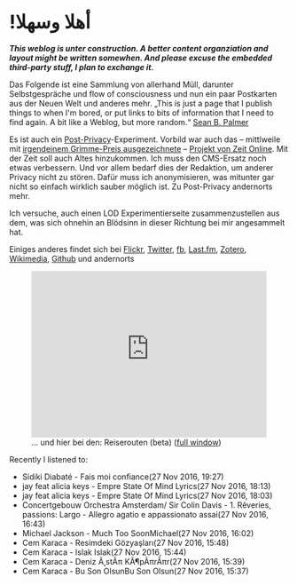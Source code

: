 <big>**!أهلا وسهلا**</big>
=====

<!-- cf. https://stackoverflow.com/questions/17097894/markdown-tag-for-document-title -->

***This weblog is unter construction.
A better content organziation and layout might be written somewhen.
And please excuse the embedded third-party stuff, I plan to exchange it.***

Das Folgende ist eine Sammlung von allerhand Müll, darunter Selbstgespräche und flow of consciousness und nun ein paar Postkarten aus der Neuen Welt und anderes mehr. „This is just a page that I publish things to when I'm bored, or put links to bits of information that I need to find again. A bit like a Weblog, but more random.“ [Sean B. Palmer](https://web.archive.org/web/20021220115928/http://infomesh.net/misc/)

Es ist auch ein [Post-Privacy](https://de.wikipedia.org/wiki/Post-Privacy)-Experiment. Vorbild war auch das – mittlweile mit [irgendeinem Grimme-Preis ausgezeichnete](http://www.zeit.de/kultur/2011-06/grimme-online-award-3) – [Projekt von Zeit Online](http://www.zeit.de/datenschutz/malte-spitz-vorratsdaten). Mit der Zeit soll auch Altes hinzukommen. Ich muss den CMS-Ersatz noch etwas verbessern. Und vor allem bedarf dies der Redaktion, um anderer Privacy nicht zu stören. Dafür muss ich anonymisieren, was mitunter gar nicht so einfach wirklich sauber möglich ist. Zu Post-Privacy andernorts mehr.
<!-- TODO: link "andernorts" -->

<!-- TODO: why this?-->

Ich versuche, auch einen LOD Experimentierseite zusammenzustellen aus dem, was sich ohnehin an Blödsinn in dieser Richtung bei mir angesammelt hat.

Einiges anderes findet sich bei [Flickr](https://www.flickr.com/photos/jjmhtp),
[Twitter](https://twitter.com/jjmhtp), [fb](https://www.facebook.com/jjmhtpjjmhtp), [Last.fm](http://www.last.fm/user/jjmhtp), [Zotero](https://www.zotero.org/jjmhtp),
[Wikimedia](https://www.wikidata.org/wiki/User:Marsupium),
[Github](github.com/jjmhtp)
und andernorts

<figure>
<iframe width="100%" height="300px" frameBorder="0" src="https://umap.openstreetmap.fr/en/map/jjs-movements_94451?scaleControl=false&miniMap=false&scrollWheelZoom=false&zoomControl=true&allowEdit=false&moreControl=true&datalayersControl=true&onLoadPanel=undefined&captionBar=false"></iframe>
<figcaption>… und hier bei den: Reiserouten (beta) (<a href="https://umap.openstreetmap.fr/en/map/jjs-movements_94451">full window</a>)</figcaption>
</figure>

Recently I listened to:
<!-- recent listening start -->

* Sidiki Diabaté - Fais moi confiance(27 Nov 2016, 19:27)
* jay feat alicia keys - Empre State Of Mind Lyrics(27 Nov 2016, 18:13)
* jay feat alicia keys - Empre State Of Mind Lyrics(27 Nov 2016, 18:03)
* Concertgebouw Orchestra Amsterdam/ Sir Colin Davis - 1. Rêveries, passions: Largo - Allegro agatio e appassionato assai(27 Nov 2016, 16:43)
* Michael Jackson - Much Too SoonMichael(27 Nov 2016, 16:02)
* Cem Karaca - Resimdeki Gözyaşları(27 Nov 2016, 15:48)
* Cem Karaca - Islak Islak(27 Nov 2016, 15:44)
* Cem Karaca - Deniz Ã˛stÃπ KÃ¶pÃπrÃπr(27 Nov 2016, 15:39)
* Cem Karaca - Bu Son OlsunBu Son Olsun(27 Nov 2016, 15:37)

<!-- recent listening end -->

